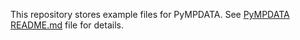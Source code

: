 This repository stores example files for PyMPDATA.
See [PyMPDATA README.md](https://github.com/atmos-cloud-sim-uj/PyMPDATA/blob/master/README.md) file for details.
